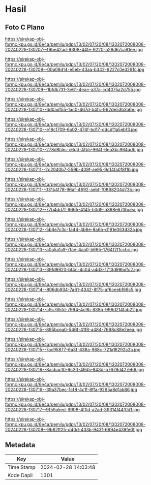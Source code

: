 # Hasil

## Foto C Plano

https://sirekap-obj-formc.kpu.go.id/6e4a/pemilu/pdpr/13/02/07/20/08/1302072008008-20240228-130707--f9be42ad-9308-44fe-9220-a29d67ca81ee.jpg

https://sirekap-obj-formc.kpu.go.id/6e4a/pemilu/pdpr/13/02/07/20/08/1302072008008-20240228-130709--00a09d14-e5eb-43aa-b342-9227c0e3291c.jpg

https://sirekap-obj-formc.kpu.go.id/6e4a/pemilu/pdpr/13/02/07/20/08/1302072008008-20240228-130709--1bfdb731-3e61-4eae-a37a-cd4075a2d755.jpg

https://sirekap-obj-formc.kpu.go.id/6e4a/pemilu/pdpr/13/02/07/20/08/1302072008008-20240228-130710--6d0adf55-1ac0-467d-b4fc-962de53b3a6e.jpg

https://sirekap-obj-formc.kpu.go.id/6e4a/pemilu/pdpr/13/02/07/20/08/1302072008008-20240228-130710--e18c1709-6a02-474f-bd17-ddcdf1a5eb13.jpg

https://sirekap-obj-formc.kpu.go.id/6e4a/pemilu/pdpr/13/02/07/20/08/1302072008008-20240228-130710--278d8b5c-c6dd-4fb5-964f-6ea3bc964adb.jpg

https://sirekap-obj-formc.kpu.go.id/6e4a/pemilu/pdpr/13/02/07/20/08/1302072008008-20240228-130711--2c2040b7-559b-409f-ae95-9c14fa0f8f1b.jpg

https://sirekap-obj-formc.kpu.go.id/6e4a/pemilu/pdpr/13/02/07/20/08/1302072008008-20240228-130711--031b4f78-96af-4692-aebf-f0868204d73b.jpg

https://sirekap-obj-formc.kpu.go.id/6e4a/pemilu/pdpr/13/02/07/20/08/1302072008008-20240228-130712--77b4dd7f-9665-4145-b0d9-a398e670bcea.jpg

https://sirekap-obj-formc.kpu.go.id/6e4a/pemilu/pdpr/13/02/07/20/08/1302072008008-20240228-130712--5b4e7c3c-1a44-4b9e-8a6b-d191e063d32a.jpg

https://sirekap-obj-formc.kpu.go.id/6e4a/pemilu/pdpr/13/02/07/20/08/1302072008008-20240228-130713--a0a5a1a9-7fae-4aa0-b665-1764f2f1ccbc.jpg

https://sirekap-obj-formc.kpu.go.id/6e4a/pemilu/pdpr/13/02/07/20/08/1302072008008-20240228-130713--39fd8920-bf4c-4c04-a4d3-1713d99bdfc2.jpg

https://sirekap-obj-formc.kpu.go.id/6e4a/pemilu/pdpr/13/02/07/20/08/1302072008008-20240228-130714--806db934-7a61-4342-8f75-af6ceeb166c5.jpg

https://sirekap-obj-formc.kpu.go.id/6e4a/pemilu/pdpr/13/02/07/20/08/1302072008008-20240228-130714--c9c765fd-7994-4c9b-838b-996d214fab22.jpg

https://sirekap-obj-formc.kpu.go.id/6e4a/pemilu/pdpr/13/02/07/20/08/1302072008008-20240228-130715--895bcea0-546f-41f8-a484-7698c88e2eea.jpg

https://sirekap-obj-formc.kpu.go.id/6e4a/pemilu/pdpr/13/02/07/20/08/1302072008008-20240228-130715--7ac95877-6a3f-438a-988c-721a16292a2a.jpg

https://sirekap-obj-formc.kpu.go.id/6e4a/pemilu/pdpr/13/02/07/20/08/1302072008008-20240228-130716--8acbac10-9c20-49d5-843d-b7679d427e66.jpg

https://sirekap-obj-formc.kpu.go.id/6e4a/pemilu/pdpr/13/02/07/20/08/1302072008008-20240228-130716--39a37bec-1cf8-4c1f-8ffa-9295a8d1ab86.jpg

https://sirekap-obj-formc.kpu.go.id/6e4a/pemilu/pdpr/13/02/07/20/08/1302072008008-20240228-130717--9f59a5ed-9908-4f0d-a2ad-39314f44f0d1.jpg

https://sirekap-obj-formc.kpu.go.id/6e4a/pemilu/pdpr/13/02/07/20/08/1302072008008-20240228-130708--9b82ff25-d40d-433b-943f-6994e438fe0f.jpg


## Metadata

| Key        | Value               |
| ---------- | ------------------- |
| Time Stamp | 2024-02-28 14:03:48 |
| Kode Dapil | 1301                |



